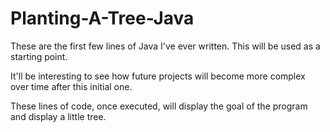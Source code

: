 # Planting-A-Tree-Java

These are the first few lines of Java I've ever written. This will be used as a starting point. 

It'll be interesting to see how future projects will become more complex over time after this initial one.

These lines of code, once executed, will display the goal of the program and display a little tree. 
